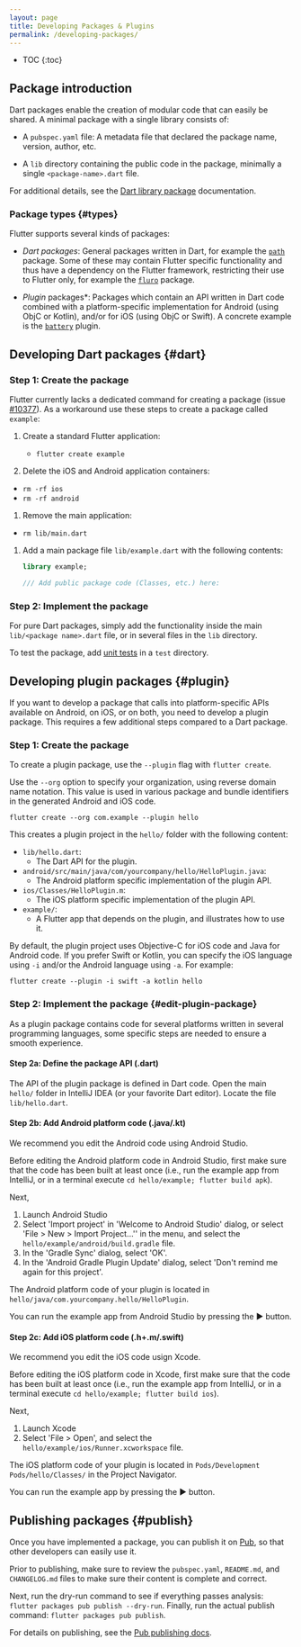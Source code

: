 ```yaml
---
layout: page
title: Developing Packages & Plugins
permalink: /developing-packages/
---
```


* TOC
{:toc}

## Package introduction

Dart packages enable the creation of modular code that can easily be shared. A
minimal package with a single library consists of:

* A `pubspec.yaml` file: A metadata file that declared the package name,
  version, author, etc.

* A `lib` directory containing the public code in the package, minimally a
  single `<package-name>.dart` file.

For additional details, see the [Dart library package](https://www.dartlang.org/guides/libraries/create-library-packages) documentation.

### Package types {#types}

Flutter supports several kinds of packages:

* *Dart packages*: General packages written in Dart, for example the
  [`path`](https://pub.dartlang.org/packages/path) package. Some of these may
  contain Flutter specific functionality and thus have a dependency on the
  Flutter framework, restricting their use to Flutter only, for example the
  [`fluro`](https://pub.dartlang.org/packages/fluro) package.

* *Plugin* packages*: Packages which contain an API written in Dart code
  combined with a platform-specific implementation for Android (using ObjC or
  Kotlin), and/or for iOS (using ObjC or Swift). A concrete example is the
  [`battery`](https://pub.dartlang.org/packages/battery) plugin.

## Developing Dart packages {#dart}

### Step 1: Create the package

Flutter currently lacks a dedicated command for creating a package
(issue [#10377](https://github.com/flutter/flutter/issues/10377)). As a
workaround use these steps to create a package called `example`:

1. Create a standard Flutter application:
    * `flutter create example`

1. Delete the iOS and Android application containers:
  * `rm -rf ios`
  * `rm -rf android`

1. Remove the main application:
  * `rm lib/main.dart`

1. Add a main package file `lib/example.dart` with the following contents:
    ``` dart
    library example;

    /// Add public package code (Classes, etc.) here:
    ```  

### Step 2: Implement the package

For pure Dart packages, simply add the functionality inside the main
`lib/<package name>.dart` file, or in several files in the `lib` directory.

To test the package, add [unit tests](https://flutter.io/testing/#unit-testing)
in a `test` directory.

## Developing plugin packages {#plugin}

If you want to develop a package that calls into platform-specific APIs
available on Android, on iOS, or on both, you need to develop a plugin package.
This requires a few additional steps compared to a Dart package.

### Step 1: Create the package

To create a plugin package, use the `--plugin` flag with `flutter create`. 

Use the `--org` option to specify your organization, using reverse domain name
notation. This value is used in various package and bundle identifiers in the
generated Android and iOS code.


```
flutter create --org com.example --plugin hello
```

This creates a plugin project in the `hello/` folder with the following content:

* `lib/hello.dart`:
   - The Dart API for the plugin.
* `android/src/main/java/com/yourcompany/hello/HelloPlugin.java`:
   - The Android platform specific implementation of the plugin API.
* `ios/Classes/HelloPlugin.m`: 
   - The iOS platform specific implementation of the plugin API.
* `example/`:
   - A Flutter app that depends on the plugin, and illustrates how to use it.

By default, the plugin project uses Objective-C for iOS code and
Java for Android code. If you prefer Swift or Kotlin, you can specify the
iOS language using `-i` and/or the Android language using `-a`. For example:
```
flutter create --plugin -i swift -a kotlin hello
```

### Step 2: Implement the package {#edit-plugin-package}

As a plugin package contains code for several platforms written in several
programming languages, some specific steps are needed to ensure a smooth
experience.

#### Step 2a: Define the package API (.dart)

The API of the plugin package is defined in Dart code. Open the main `hello/`
folder in IntelliJ IDEA (or your favorite Dart editor). Locate the file
`lib/hello.dart`.

#### Step 2b: Add Android platform code (.java/.kt)

We recommend you edit the Android code using Android Studio.

Before editing the Android platform code in Android Studio, first make sure that
the code has been built at least once (i.e., run the example app from IntelliJ, 
or in a terminal execute `cd hello/example; flutter build apk`). 

Next,

1. Launch Android Studio
1. Select 'Import project' in 'Welcome to Android Studio' dialog, or select 
'File > New > Import Project...'' in the menu, and select the
`hello/example/android/build.gradle` file.
1. In the 'Gradle Sync' dialog, select 'OK'.
1. In the 'Android Gradle Plugin Update' dialog, select 'Don't remind me again
   for this project'.

The Android platform code of your plugin is located in
`hello/java/com.yourcompany.hello/HelloPlugin`.

You can run the example app from Android Studio by pressing the &#9654; button.

#### Step 2c: Add iOS platform code (.h+.m/.swift)

We recommend you edit the iOS code usign Xcode.

Before editing the iOS platform code in Xcode, first make sure that
the code has been built at least once (i.e., run the example app from IntelliJ, 
or in a terminal execute `cd hello/example; flutter build ios`).

Next,

1. Launch Xcode
1. Select 'File > Open', and select the `hello/example/ios/Runner.xcworkspace` file.

The iOS platform code of your plugin is located in `Pods/Development
Pods/hello/Classes/` in the Project Navigator.

You can run the example app by pressing the &#9654; button.

   
## Publishing packages {#publish}

Once you have implemented a package, you can publish it on
[Pub](https://pub.dartlang.org/), so that other developers can easily use it.

Prior to publishing, make sure to review the `pubspec.yaml`, `README.md`, and
`CHANGELOG.md` files to make sure their content is complete and correct.

Next, run the dry-run command to see if everything passes analysis: `flutter
packages pub publish --dry-run`. Finally, run the actual publish command:
`flutter packages pub publish`.

For details on publishing, see the [Pub publishing docs](https://www.dartlang.org/tools/pub/publishing).

